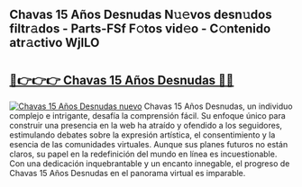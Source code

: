 ## Chavas 15 Años Desnudas N𝚞𝚎vos desn𝚞dos filtr𝚊dos - Parts-FSf F𝚘tos vid𝚎o - C𝚘ntenido atr𝚊ctivo WjlLO

# <h2><a href="http://mb9wmyi.tromn.icu/?c=Chavas+15+A%c3%b1os+Desnudas">🔗👉👉👉 Chavas 15 Años Desnudas 🔗🔗</a></h2>

[![Chavas 15 Años Desnudas nuevo](https://i.imgur.com/pEAQMta.gif)](http://mb9wmyi.tromn.icu/?c=Chavas+15+A%c3%b1os+Desnudas)
Chavas 15 Años Desnudas, un individuo complejo e intrigante, desafía la comprensión fácil. Su enfoque único para construir una presencia en la web ha atraído y ofendido a los seguidores, estimulando debates sobre la expresión artística, el consentimiento y la esencia de las comunidades virtuales. Aunque sus planes futuros no están claros, su papel en la redefinición del mundo en línea es incuestionable. Con una dedicación inquebrantable y un encanto innegable, el progreso de Chavas 15 Años Desnudas en el panorama virtual es imparable.
